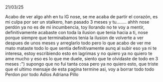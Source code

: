 

21/03/25


Acabo de ver algo ahh en tu IG nose, se me acaba de partir el corazón, es mi  culpa por ser un stalkero, han pasado 3 meses y tu........ ahhh nose perdón ya no es de mi incumbencia, toy llorando no te voy a mentir, definitivamente acabaste con toda la ilusion que tenia hacia a ti, nose porque siempre que terminabamos tenia la ilusion de volverte a ver despues de unos meses y arreglarlo todo pero lo que acabo de ver me mato mataste todo lo que sentia definitivamente aunq al subir eso ya ni te interesa, estoy escribiendo esto en lagrimas y no quiero ya no quiero te ame mucho y eso es lo que me duele, siento que te olvidaste de todo en 3 meses :") supongo que no fui tanta cosa pero ya no quiero esto, que triste que el ultimo mensaje de esta pagina termine asi, voy a borrar todo todo Perdon por todo Adios Adriana Pillo 
